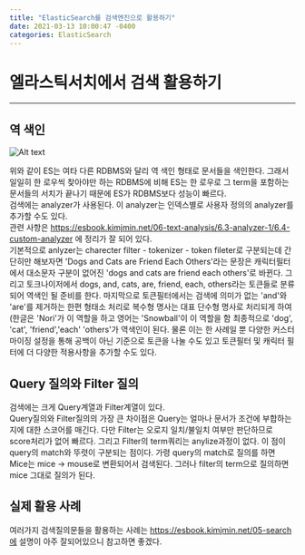 ```yaml
---
title: "ElasticSearch를 검색엔진으로 활용하기"
date: 2021-03-13 10:00:47 -0400
categories: ElasticSearch
---
```

# 엘라스틱서치에서 검색 활용하기
---

## 역 색인

![Alt text](https://gblobscdn.gitbook.com/assets%2F-Ln04DaYZaDjdiR_ZsKo%2F-LntL_BGpuFbNXy_sFtK%2F-LntLbibpXHABupWvXtu%2F6.1-03.png?alt=media&token=d2726f20-a7ea-4219-bcb0-340cbe1d21f1)


위와 같이 ES는 여타 다른 RDBMS와 달리 역 색인 형태로 문서들을 색인한다. 그래서 일일히 한 로우씩 찾아야만 하는 RDBMS에 비해 ES는 한 로우로 그 term을 포함하는 문서들의 서치가 끝나기 때문에 ES가 RDBMS보다 성능이 빠르다.<br>
검색에는 analyzer가 사용된다. 이 analyzer는 인덱스별로 사용자 정의의 analyzer를 추가할 수도 있다.<br>
관련 사항은 https://esbook.kimjmin.net/06-text-analysis/6.3-analyzer-1/6.4-custom-analyzer 에 정리가 잘 되어 있다.<br>
기본적으로 anlyzer는 charecter filter - tokenizer - token fileter로 구분되는데 간단히만 해보자면 'Dogs and Cats are Friend Each Others'라는 문장은 캐릭터필터에서 대소문자 구분이 없어진 'dogs and cats are friend each others'로 바뀐다. 그리고 토크나이저에서 dogs, and, cats, are, friend, each, others라는 토큰들로 분류되어 역색인 될 준비를 한다. 마지막으로 토큰필터에서는 검색에 의미가 없는 'and'와 'are'를 제거하는 한편 형태소 처리로 복수형 명사는 대표 단수형 명사로 처리되게 하여(한글은 'Nori'가 이 역할을 하고 영어는 'Snowball'이 이 역할을 함 최종적으로 'dog', 'cat', 'friend','each' 'others'가 역색인이 된다. 물론 이는 한 사례일 뿐 다양한 커스터마이징 설정을 통해 공백이 아닌 기준으로 토큰을 나눌 수도 있고 토큰필터 및 캐릭터 필터에 더 다양한 적용사항을 추가할 수도 있다.<br>

## Query 질의와 Filter 질의
검색에는 크게 Query계열과 Filter계열이 있다.<br>
Query질의와 Filter질의의 가장 큰 차이점은 Query는 얼마나 문서가 조건에 부합하는지에 대한 스코어를 매긴다. 다만 Filter는 오로지 일치/불일치 여부만 판단하므로 score처리가 없어 빠르다. 그리고 Filter의 term쿼리는 anylize과정이 없다. 이 점이 query의 match와 뚜렷이 구분되는 점이다. 가령 query의 match로 질의를 하면 Mice는 mice -> mouse로 변환되어서 검색된다. 그러나 filter의 term으로 질의하면 mice 그대로 질의가 된다.<br>

## 실제 활용 사례
여러가지 검색질의문들을 활용하는 사례는 https://esbook.kimjmin.net/05-search에 설명이 아주 잘되어있으니 참고하면 좋겠다.

